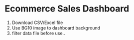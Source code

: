 # Ecommerce Sales Dashboard 
1. Download CSV/Excel file
2. Use BG10 image to dashboard background
3. filter data file before use..
   
